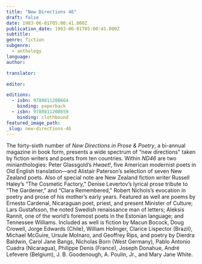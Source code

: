 ```yaml
---
title: "New Directions 46"
draft: false
date: 1983-06-01T05:00:41.000Z
publication_date: 1983-06-01T05:00:41.000Z
subtitle:
genre: fiction
subgenre:
  - anthology
language:
author:

translator:

editor:

editions:
  - isbn: 9780811208664
    binding: paperback
  - isbn: 9780811208659
    binding: clothbound
featured_image_path:
_slug: new-directions-46
---
```


The forty-sixth number of _New Directions in Prose & Poetry_, a bi-annual magazine in book form, presents a wide spectrum of “new directions" taken by fiction writers and poets from ten countries. Within _ND46_ are two minianthologies: Peter Glassgold’s _Hwaet!_, five American modernist poets in Old English translation––and Alistair Paterson’s selection of seven New Zealand poets. Also of special note are New Zealand fiction writer Russell Haley’s “The Cosmetic Factory," Denise Levertov’s lyrical prose tribute to “The Gardener," and “Clara Remembered," Robert Nichols’s evocation in poetry and prose of his mother’s early years. Featured as well are poems by Ernesto Cardenal, Nicaraguan poet, priest, and present Minister of Culture; Lars Gustafsson, the noted Swedish renaissance man of letters; Aleksis Rannit, one of the world’s foremost poets in the Estonian language; and Tennessee Williams. Included as well is fiction by Macun Bocock, Doug Crowell, Jorge Edwards (Chile), William Holinger, Clarice Lispector (Brazil), Michael McGuire, Ursule MoInaro, and Geoffrey Rips, and poetry by Dierdra Baldwin, Carol Jane Bangs, Nicholas Born (West Germany), Pablo Antonio Cuadra (Nicaragua), Philippe Denis (France), Joseph Donahue, André Lefevere (Belgium), J. B. Goodenough, A. Poulin, Jr., and Mary Jane White.

